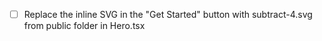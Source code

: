 - [ ] Replace the inline SVG in the "Get Started" button with subtract-4.svg from public folder in Hero.tsx
